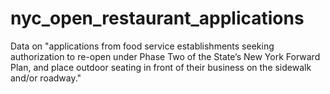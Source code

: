 # nyc_open_restaurant_applications
Data on "applications from food service establishments seeking authorization to re-open under Phase Two of the State’s New York Forward Plan, and place outdoor seating in front of their business on the sidewalk and/or roadway."
